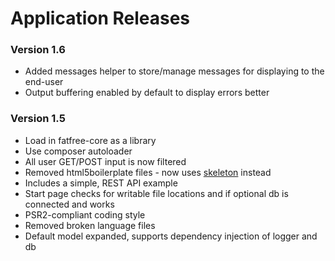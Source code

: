 # Application Releases #

### Version 1.6 ###

- Added messages helper to store/manage messages for displaying to the end-user
- Output buffering enabled by default to display errors better

### Version 1.5 ###

- Load in fatfree-core as a library
- Use composer autoloader
- All user GET/POST input is now filtered
- Removed html5boilerplate files - now uses [skeleton](http://getskeleton.com) instead
- Includes a simple, REST API example
- Start page checks for writable file locations and if optional db is connected and works
- PSR2-compliant coding style
- Removed broken language files
- Default model expanded, supports dependency injection of logger and db
